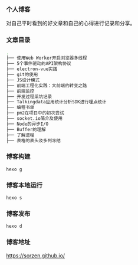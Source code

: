 ### 个人博客
对自己平时看到的好文章和自己的心得进行记录和分享。

### 文章目录
```bash
.
├── 使用Web Worker开启浏览器多线程
├── 5个事件驱动的API架构协议
├── electron-vue实践
├── git的使用
├── JS设计模式
├── 前端工程化实践：大前端的转变之路
├── 前端监控
├── 开发过程采坑记录
├── Talkingdata应用统计分析SDK进行埋点统计
├── 编程书单
├── pm2在项目中的初次尝试
├── socket.io简介及使用
├── Node的异步I/O
├── Buffer的理解
├── 了解进程
├── 表格的表头及多列冻结
```

### 博客构建
```
hexo g
```

### 博客本地运行

```
hexo s
```

### 博客发布

```
hexo d
```

### 博客地址

https://sorzen.github.io/